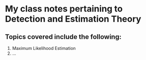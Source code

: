 # My class notes pertaining to Detection and Estimation Theory

## Topics covered include the following:
1. Maximum Likelihood Estimation
2. ...
